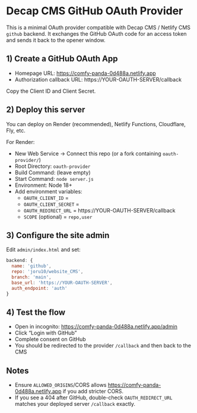 # Decap CMS GitHub OAuth Provider

This is a minimal OAuth provider compatible with Decap CMS / Netlify CMS `github` backend.
It exchanges the GitHub OAuth code for an access token and sends it back to the opener window.

## 1) Create a GitHub OAuth App
- Homepage URL: https://comfy-panda-0d488a.netlify.app
- Authorization callback URL: https://YOUR-OAUTH-SERVER/callback

Copy the Client ID and Client Secret.

## 2) Deploy this server
You can deploy on Render (recommended), Netlify Functions, Cloudflare, Fly, etc.

For Render:
- New Web Service → Connect this repo (or a fork containing `oauth-provider/`)
- Root Directory: `oauth-provider`
- Build Command: (leave empty)
- Start Command: `node server.js`
- Environment: Node 18+
- Add environment variables:
  - `OAUTH_CLIENT_ID` = <GitHub OAuth app client id>
  - `OAUTH_CLIENT_SECRET` = <GitHub OAuth app client secret>
  - `OAUTH_REDIRECT_URL` = https://YOUR-OAUTH-SERVER/callback
  - `SCOPE` (optional) = `repo,user`

## 3) Configure the site admin
Edit `admin/index.html` and set:
```js
backend: {
  name: 'github',
  repo: 'joru10/website_CMS',
  branch: 'main',
  base_url: 'https://YOUR-OAUTH-SERVER',
  auth_endpoint: 'auth'
}
```

## 4) Test the flow
- Open in incognito: https://comfy-panda-0d488a.netlify.app/admin
- Click “Login with GitHub”
- Complete consent on GitHub
- You should be redirected to the provider `/callback` and then back to the CMS

## Notes
- Ensure `ALLOWED_ORIGINS`/CORS allows https://comfy-panda-0d488a.netlify.app if you add stricter CORS.
- If you see a 404 after GitHub, double-check `OAUTH_REDIRECT_URL` matches your deployed server `/callback` exactly.
